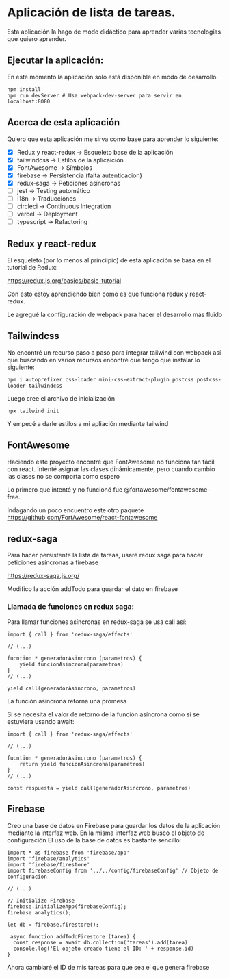 # Aplicación de lista de tareas.

Esta aplicación la hago de modo didáctico para aprender varias tecnologías que quiero aprender.

## Ejecutar la aplicación:

En este momento la aplicación solo está disponible en modo de desarrollo

    npm install
    npm run devServer # Usa webpack-dev-server para servir en localhost:8080

## Acerca de esta aplicación

Quiero que esta aplicación me sirva como base para aprender lo siguiente:

* [X] Redux y react-redux -> Esqueleto base de la aplicación
* [X] tailwindcss -> Estilos de la aplicaición
* [X] FontAwesome -> Símbolos
* [X] firebase -> Persistencia (falta autenticacion)
* [X] redux-saga -> Peticiones asíncronas
* [ ] jest -> Testing automático
* [ ] i18n -> Traducciones
* [ ] circleci -> Continuous Integration
* [ ] vercel -> Deployment
* [ ] typescript -> Refactoring

## Redux y react-redux

El esqueleto (por lo menos al princiipio) de esta aplicación se basa en el tutorial de Redux:

https://redux.js.org/basics/basic-tutorial

Con esto estoy aprendiendo bien como es que funciona redux y react-redux.

Le agregué la configuración de webpack para hacer el desarrollo más fluido

## Tailwindcss

No encontré un recurso paso a paso para integrar tailwind con webpack así que buscando en varios recursos encontré que tengo que instalar lo siguiente:

    npm i autoprefixer css-loader mini-css-extract-plugin postcss postcss-loader tailwindcss

Luego cree el archivo de inicialización

    npx tailwind init

Y empecé a darle estilos a mi apliación mediante tailwind

## FontAwesome

Haciendo este proyecto encontré que FontAwesome no funciona tan fácil con react. Intenté asignar las clases dinámicamente, pero cuando cambio las clases no se comporta como espero

Lo primero que intenté y no funcionó fue @fortawesome/fontawesome-free.

Indagando un poco encuentro este otro paquete https://github.com/FortAwesome/react-fontawesome

## redux-saga

Para hacer persistente la lista de tareas, usaré redux saga para hacer peticiones asíncronas a firebase

https://redux-saga.js.org/

Modifico la acción addTodo para guardar el dato en firebase

### Llamada de funciones en redux saga:

Para llamar funciones asíncronas en redux-saga se usa call así:

    import { call } from 'redux-saga/effects'

    // (...)

    fucntion * generadorAsincrono (parametros) {
        yield funcionAsincrona(parametros)
    }
    // (...)

    yield call(generadorAsincrono, parametros)

La función asíncrona retorna una promesa

Si se necesita el valor de retorno de la función asíncrona como si se estuviera usando await:

```
import { call } from 'redux-saga/effects'

// (...)

fucntion * generadorAsincrono (parametros) {
    return yield funcionAsincrona(parametros)
}
// (...)

const respuesta = yield call(generadorAsincrono, parametros)
```

## Firebase

Creo una base de datos en Firebase para guardar los datos de la aplicación mediante la interfaz web.
En la misma interfaz web busco el objeto de configuración
El uso de la base de datos es bastante sencillo:

```
import * as firebase from 'firebase/app'
import 'firebase/analytics'
import 'firebase/firestore'
import firebaseConfig from '../../config/firebaseConfig' // Objeto de configuracion

// (...)

// Initialize Firebase
firebase.initializeApp(firebaseConfig);
firebase.analytics();

let db = firebase.firestore();

 async function addTodoFirestore (tarea) {
  const response = await db.collection('tareas').add(tarea)
  console.log('El objeto creado tiene el ID: ' + response.id)
}
```

Ahora cambiaré el ID de mis tareas para que sea el que genera firebase
